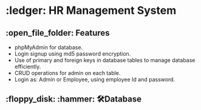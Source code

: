 <h1> :ledger: HR Management System </h1>
<h2>:open_file_folder: Features</h2>
<ul>
  <li>phpMyAdmin for database.</li>
  <li>Login signup using md5 password encryption. </li>
  <li>Use of primary and foreign keys in database tables to manage database efficiently.</li>
  <li>CRUD operations for admin on each table.</li>
  <li>Login as: Admin or Employee, using employee Id and password.</li>
</ul>

<h2>:floppy_disk: :hammer: 🛠️Database </h2>

